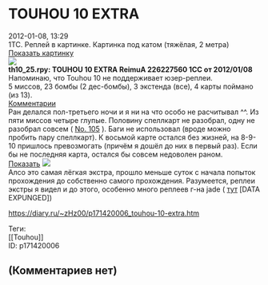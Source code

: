 TOUHOU 10 EXTRA
===============

  
2012-01-08, 13:29  
 1TC. Реплей в картинке. Картинка под катом (тяжёлая, 2 метра)   
  [Показать картинку](https://zHz00.diary.ru/p171420006.htm?index=1#linkmore171420006m1)      
   [![](https://c.radikal.ru/c14/2201/63/7eb3de668f97.jpg)](http://www.pixiv.net/member_illust.php?mode=medium&illust_id=19639929)       
  **th10\_25.rpy: TOUHOU 10 EXTRA ReimuA 226227560 1CC от 2012/01/08**    
  Напоминаю, что Touhou 10 не поддерживает юзер-реплеи.    
 5 миссов, 23 бомбы (2 дес-бомбы), 3 экстенда (все), 4 карты поймано (из 13).   
  [Комментарии](https://zHz00.diary.ru/p171420006.htm?index=3#linkmore171420006m3)      
 Ран делался пол-третьего ночи и я ни на что особо не расчитывал ^^. Из пяти миссов четыре глупые. Половину спеллкарт не разобрал, одну не разобрал совсем (  [No. 105](http://touhou.wikia.com/wiki/Mountain_of_Faith:_Extra_Spell_Cards#Spell_Card_105)  ). Баги не использовал (вроде можно пробить пару спеллкарт). К восьмой карте остался без жизней, на 8-9-10 пришлось превозмогать (причём я дошёл до них в первый раз). Если бы не последняя карта, остался бы совсем недоволен раном.   
  [Показать](https://zHz00.diary.ru/p171420006.htm?index=2#linkmore171420006m2)     ![](http://s018.radikal.ru/i506/1201/ca/3e94f3b3bd0c.png)      
 Алсо это самая лёгкая экстра, прошло меньше суток с начала попыток прохождения до собственно самого прохождения. Разумеется, реплеи экстры я видел и до этого, особенно много реплеев г-на jade (  [тут](http://replays.gensokyo.org/index.php?u=jade&g=10&p=&t=0&d=5&c=1&ch=0)  [DATA EXPUNGED])     
  
<https://diary.ru/~zHz00/p171420006_touhou-10-extra.htm>  
  
Теги:  
[[Touhou]]  
ID: p171420006  


(Комментариев нет)
------------------